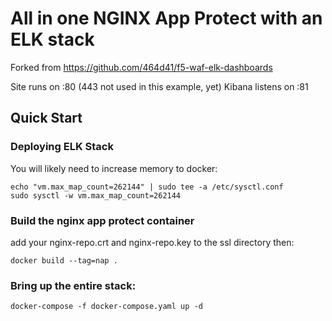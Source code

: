 # All in one NGINX App Protect with an ELK stack
Forked from <https://github.com/464d41/f5-waf-elk-dashboards>

Site runs on :80 (443 not used in this example, yet)
Kibana listens on :81

## Quick Start
### Deploying ELK Stack

You will likely need to increase memory to docker:
```
echo "vm.max_map_count=262144" | sudo tee -a /etc/sysctl.conf
sudo sysctl -w vm.max_map_count=262144
```

### Build the nginx app protect container
add your nginx-repo.crt and nginx-repo.key to the ssl directory then:
```
docker build --tag=nap .
```

### Bring up the entire stack:
```
docker-compose -f docker-compose.yaml up -d
```
